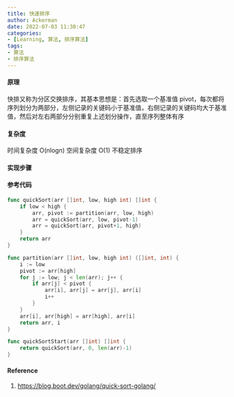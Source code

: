 ```yaml
---
title: 快速排序
author: Ackerman
date: 2022-07-03 11:30:47
categories:
- [Learning, 算法, 排序算法]
tags:
- 算法
- 排序算法
---
```


#### 原理

快排又称为分区交换排序，其基本思想是：首先选取一个基准值 pivot，每次都将序列划分为两部分，左侧记录的关键码小于基准值，右侧记录的关键码均大于基准值，然后对左右两部分分别重复上述划分操作，直至序列整体有序

#### 复杂度

时间复杂度 O(nlogn) 空间复杂度 O(1) 不稳定排序

#### 实现步骤

<!-- more -->

#### 参考代码

```go
func quickSort(arr []int, low, high int) []int {
    if low < high {
        arr, pivot := partition(arr, low, high)
        arr = quickSort(arr, low, pivot-1)
        arr = quickSort(arr, pivot+1, high)
    }
    return arr
}

func partition(arr []int, low, high int) ([]int, int) {
    i := low
    pivot := arr[high]
    for j := low; j < len(arr); j++ {
        if arr[j] < pivot {
            arr[i], arr[j] = arr[j], arr[i]
            i++
        }
    }
    arr[i], arr[high] = arr[high], arr[i]
    return arr, i
}

func quickSortStart(arr []int) []int {
    return quickSort(arr, 0, len(arr)-1)
}
```

#### Reference

1. https://blog.boot.dev/golang/quick-sort-golang/
